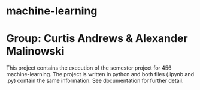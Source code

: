# machine-learning
# Group: Curtis Andrews & Alexander Malinowski

This project contains the execution of the semester project for 456 machine-learning.
The project is written in python and both files (.ipynb and .py) contain the same information.
See documentation for further detail.
